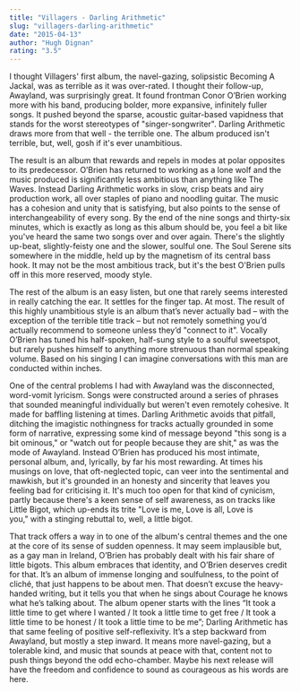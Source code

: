 ```yaml
---
title: "Villagers - Darling Arithmetic"
slug: "villagers-darling-arithmetic"
date: "2015-04-13"
author: "Hugh Dignan"
rating: "3.5"
---
```


I thought Villagers' first album, the navel-gazing, solipsistic Becoming A Jackal, was as terrible as it was over-rated. I thought their follow-up, Awayland, was surprisingly great. It found frontman Conor O’Brien working more with his band, producing bolder, more expansive, infinitely fuller songs. It pushed beyond the sparse, acoustic guitar-based vapidness that stands for the worst stereotypes of "singer-songwriter". Darling Arithmetic draws more from that well - the terrible one. The album produced isn't terrible, but, well, gosh if it's ever unambitious.

The result is an album that rewards and repels in modes at polar opposites to its predecessor. O’Brien has returned to working as a lone wolf and the music produced is significantly less ambitious than anything like The Waves. Instead Darling Arithmetic works in slow, crisp beats and airy production work, all over staples of piano and noodling guitar. The music has a cohesion and unity that is satisfying, but also points to the sense of interchangeability of every song. By the end of the nine songs and thirty-six minutes, which is exactly as long as this album should be, you feel a bit like you've heard the same two songs over and over again. There's the slightly up-beat, slightly-feisty one and the slower, soulful one. The Soul Serene sits somewhere in the middle, held up by the magnetism of its central bass hook. It may not be the most ambitious track, but it's the best O'Brien pulls off in this more reserved, moody style.

The rest of the album is an easy listen, but one that rarely seems interested in really catching the ear. It settles for the finger tap. At most. The result of this highly unambitious style is an album that’s never actually bad – with the exception of the terrible title track – but not remotely something you’d actually recommend to someone unless they’d "connect to it". Vocally O’Brien has tuned his half-spoken, half-sung style to a soulful sweetspot, but rarely pushes himself to anything more strenuous than normal speaking volume. Based on his singing I can imagine conversations with this man are conducted within inches.

One of the central problems I had with Awayland was the disconnected, word-vomit lyricism. Songs were constructed around a series of phrases that sounded meaningful individually but weren't even remotely cohesive. It made for baffling listening at times. Darling Arithmetic avoids that pitfall, ditching the imagistic nothingness for tracks actually grounded in some form of narrative, expressing some kind of message beyond "this song is a bit ominous," or "watch out for people because they are shit," as was the mode of Awayland. Instead O’Brien has produced his most intimate, personal album, and, lyrically, by far his most rewarding. At times his musings on love, that oft-neglected topic, can veer into the sentimental and mawkish, but it's grounded in an honesty and sincerity that leaves you feeling bad for criticising it. It's much too open for that kind of cynicism, partly because there's a keen sense of self awareness, as on tracks like Little Bigot, which up-ends its trite "Love is me, Love is all, Love is you," with a stinging rebuttal to, well, a little bigot.

That track offers a way in to one of the album's central themes and the one at the core of its sense of sudden openness. It may seem implausible but, as a gay man in Ireland, O’Brien has probably dealt with his fair share of little bigots. This album embraces that identity, and O’Brien deserves credit for that. It’s an album of immense longing and soulfulness, to the point of cliché, that just happens to be about men. That doesn’t excuse the heavy-handed writing, but it tells you that when he sings about Courage he knows what he’s talking about. The album opener starts with the lines “It took a little time to get where I wanted / It took a little time to get free / It took a little time to be honest / It took a little time to be me”; Darling Arithmetic has that same feeling of positive self-reflexivity. It’s a step backward from Awayland, but mostly a step inward. It means more navel-gazing, but a tolerable kind, and music that sounds at peace with that, content not to push things beyond the odd echo-chamber. Maybe his next release will have the freedom and confidence to sound as courageous as his words are here.
